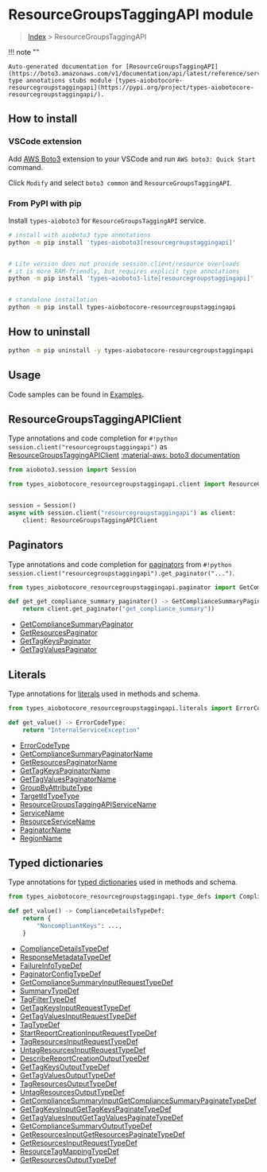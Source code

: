 # ResourceGroupsTaggingAPI module

> [Index](../README.md) > ResourceGroupsTaggingAPI


!!! note ""

    Auto-generated documentation for [ResourceGroupsTaggingAPI](https://boto3.amazonaws.com/v1/documentation/api/latest/reference/services/resourcegroupstaggingapi.html#ResourceGroupsTaggingAPI)
    type annotations stubs module [types-aiobotocore-resourcegroupstaggingapi](https://pypi.org/project/types-aiobotocore-resourcegroupstaggingapi/).

## How to install

### VSCode extension

Add [AWS Boto3](https://marketplace.visualstudio.com/items?itemName=Boto3typed.boto3-ide)
extension to your VSCode and run `AWS boto3: Quick Start` command.

Click `Modify` and select `boto3 common` and `ResourceGroupsTaggingAPI`.

### From PyPI with pip

Install `types-aioboto3` for `ResourceGroupsTaggingAPI` service.

```bash
# install with aioboto3 type annotations
python -m pip install 'types-aioboto3[resourcegroupstaggingapi]'


# Lite version does not provide session.client/resource overloads
# it is more RAM-friendly, but requires explicit type annotations
python -m pip install 'types-aioboto3-lite[resourcegroupstaggingapi]'


# standalone installation
python -m pip install types-aiobotocore-resourcegroupstaggingapi
```



## How to uninstall

```bash
python -m pip uninstall -y types-aiobotocore-resourcegroupstaggingapi
```

## Usage

Code samples can be found in [Examples](./usage.md).

## ResourceGroupsTaggingAPIClient

Type annotations and code completion for  `#!python session.client("resourcegroupstaggingapi")` as [ResourceGroupsTaggingAPIClient](./client.md)
[:material-aws: boto3 documentation](https://boto3.amazonaws.com/v1/documentation/api/latest/reference/services/resourcegroupstaggingapi.html#ResourceGroupsTaggingAPI.Client)

```python title="Usage example"
from aioboto3.session import Session

from types_aiobotocore_resourcegroupstaggingapi.client import ResourceGroupsTaggingAPIClient


session = Session()
async with session.client("resourcegroupstaggingapi") as client:
    client: ResourceGroupsTaggingAPIClient
```


## Paginators

Type annotations and code completion for
[paginators](./paginators.md)
from `#!python session.client("resourcegroupstaggingapi").get_paginator("...")`.

```python title="Usage example"
from types_aiobotocore_resourcegroupstaggingapi.paginator import GetComplianceSummaryPaginator

def get_get_compliance_summary_paginator() -> GetComplianceSummaryPaginator:
    return client.get_paginator("get_compliance_summary"))
```

- [GetComplianceSummaryPaginator](./paginators.md#getcompliancesummarypaginator)
- [GetResourcesPaginator](./paginators.md#getresourcespaginator)
- [GetTagKeysPaginator](./paginators.md#gettagkeyspaginator)
- [GetTagValuesPaginator](./paginators.md#gettagvaluespaginator)








## Literals

Type annotations for [literals](./literals.md) used in methods and schema.

```python title="Usage example"
from types_aiobotocore_resourcegroupstaggingapi.literals import ErrorCodeType

def get_value() -> ErrorCodeType:
    return "InternalServiceException"
```

- [ErrorCodeType](./literals.md#errorcodetype)
- [GetComplianceSummaryPaginatorName](./literals.md#getcompliancesummarypaginatorname)
- [GetResourcesPaginatorName](./literals.md#getresourcespaginatorname)
- [GetTagKeysPaginatorName](./literals.md#gettagkeyspaginatorname)
- [GetTagValuesPaginatorName](./literals.md#gettagvaluespaginatorname)
- [GroupByAttributeType](./literals.md#groupbyattributetype)
- [TargetIdTypeType](./literals.md#targetidtypetype)
- [ResourceGroupsTaggingAPIServiceName](./literals.md#resourcegroupstaggingapiservicename)
- [ServiceName](./literals.md#servicename)
- [ResourceServiceName](./literals.md#resourceservicename)
- [PaginatorName](./literals.md#paginatorname)
- [RegionName](./literals.md#regionname)




## Typed dictionaries

Type annotations for [typed dictionaries](./type_defs.md) used in methods and schema.

```python title="Usage example"
from types_aiobotocore_resourcegroupstaggingapi.type_defs import ComplianceDetailsTypeDef

def get_value() -> ComplianceDetailsTypeDef:
    return {
        "NoncompliantKeys": ...,
    }
```

- [ComplianceDetailsTypeDef](./type_defs.md#compliancedetailstypedef)
- [ResponseMetadataTypeDef](./type_defs.md#responsemetadatatypedef)
- [FailureInfoTypeDef](./type_defs.md#failureinfotypedef)
- [PaginatorConfigTypeDef](./type_defs.md#paginatorconfigtypedef)
- [GetComplianceSummaryInputRequestTypeDef](./type_defs.md#getcompliancesummaryinputrequesttypedef)
- [SummaryTypeDef](./type_defs.md#summarytypedef)
- [TagFilterTypeDef](./type_defs.md#tagfiltertypedef)
- [GetTagKeysInputRequestTypeDef](./type_defs.md#gettagkeysinputrequesttypedef)
- [GetTagValuesInputRequestTypeDef](./type_defs.md#gettagvaluesinputrequesttypedef)
- [TagTypeDef](./type_defs.md#tagtypedef)
- [StartReportCreationInputRequestTypeDef](./type_defs.md#startreportcreationinputrequesttypedef)
- [TagResourcesInputRequestTypeDef](./type_defs.md#tagresourcesinputrequesttypedef)
- [UntagResourcesInputRequestTypeDef](./type_defs.md#untagresourcesinputrequesttypedef)
- [DescribeReportCreationOutputTypeDef](./type_defs.md#describereportcreationoutputtypedef)
- [GetTagKeysOutputTypeDef](./type_defs.md#gettagkeysoutputtypedef)
- [GetTagValuesOutputTypeDef](./type_defs.md#gettagvaluesoutputtypedef)
- [TagResourcesOutputTypeDef](./type_defs.md#tagresourcesoutputtypedef)
- [UntagResourcesOutputTypeDef](./type_defs.md#untagresourcesoutputtypedef)
- [GetComplianceSummaryInputGetComplianceSummaryPaginateTypeDef](./type_defs.md#getcompliancesummaryinputgetcompliancesummarypaginatetypedef)
- [GetTagKeysInputGetTagKeysPaginateTypeDef](./type_defs.md#gettagkeysinputgettagkeyspaginatetypedef)
- [GetTagValuesInputGetTagValuesPaginateTypeDef](./type_defs.md#gettagvaluesinputgettagvaluespaginatetypedef)
- [GetComplianceSummaryOutputTypeDef](./type_defs.md#getcompliancesummaryoutputtypedef)
- [GetResourcesInputGetResourcesPaginateTypeDef](./type_defs.md#getresourcesinputgetresourcespaginatetypedef)
- [GetResourcesInputRequestTypeDef](./type_defs.md#getresourcesinputrequesttypedef)
- [ResourceTagMappingTypeDef](./type_defs.md#resourcetagmappingtypedef)
- [GetResourcesOutputTypeDef](./type_defs.md#getresourcesoutputtypedef)

